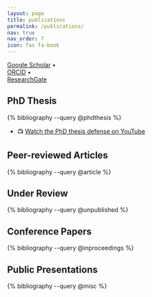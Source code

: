```yaml
---
layout: page
title: publications
permalink: /publications/
nav: true
nav_order: 7
icon: fas fa-book
---
```

[<i class="ai ai-google-scholar"></i> Google Scholar](https://scholar.google.com/...) •  
[<i class="ai ai-orcid"></i> ORCID](https://orcid.org/...) •  
[<i class="ai ai-researchgate"></i> ResearchGate](https://www.researchgate.net/...)


## PhD Thesis
{% bibliography --query @phdthesis %}
- 📺 [Watch the PhD thesis defense on YouTube](https://theses.hal.science/tel-03230033)

## Peer-reviewed Articles
{% bibliography --query @article %}

## Under Review
{% bibliography --query @unpublished %}

## Conference Papers
{% bibliography --query @inproceedings %}

## Public Presentations
{% bibliography --query @misc %}

